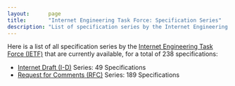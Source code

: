 ```yaml
---
layout:      page
title:       "Internet Engineering Task Force: Specification Series"
description: "List of specification series by the Internet Engineering Task Force (IETF/)"
---
```


Here is a list of all specification series by the [Internet Engineering Task Force (IETF)](http://www.ietf.org/) that are currently available, for a total of 238 specifications:

  * [Internet Draft (I-D)](I-D/) Series: 49 Specifications
  * [Request for Comments (RFC)](RFC/) Series: 189 Specifications
